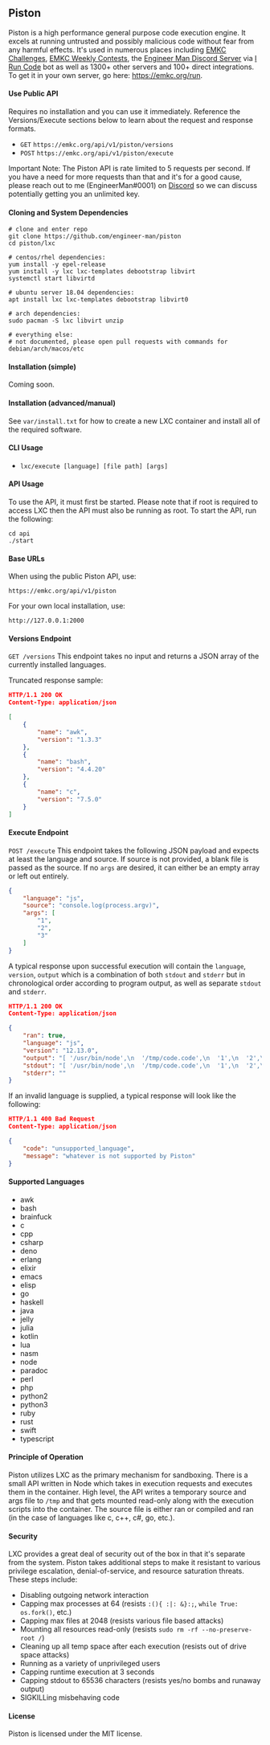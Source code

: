 ## Piston
Piston is a high performance general purpose code execution engine. It excels at running untrusted and
possibly malicious code without fear from any harmful effects.
It's used in numerous places including
[EMKC Challenges](https://emkc.org/challenges),
[EMKC Weekly Contests](https://emkc.org/contests), the
[Engineer Man Discord Server](https://discord.gg/engineerman) via
[I Run Code](https://github.com/engineer-man/piston-bot) bot as well as 1300+ other servers
and 100+ direct integrations. To get it in your own server, go here: https://emkc.org/run.

#### Use Public API
Requires no installation and you can use it immediately. Reference the Versions/Execute sections
below to learn about the request and response formats.
- `GET` `https://emkc.org/api/v1/piston/versions`
- `POST` `https://emkc.org/api/v1/piston/execute`

Important Note: The Piston API is rate limited to 5 requests per second. If you have a need for more requests than that
and it's for a good cause, please reach out to me (EngineerMan#0001) on [Discord](https://discord.gg/engineerman)
so we can discuss potentially getting you an unlimited key.

#### Cloning and System Dependencies
```
# clone and enter repo
git clone https://github.com/engineer-man/piston
cd piston/lxc

# centos/rhel dependencies:
yum install -y epel-release
yum install -y lxc lxc-templates debootstrap libvirt
systemctl start libvirtd

# ubuntu server 18.04 dependencies:
apt install lxc lxc-templates debootstrap libvirt0

# arch dependencies:
sudo pacman -S lxc libvirt unzip

# everything else:
# not documented, please open pull requests with commands for debian/arch/macos/etc
```

#### Installation (simple)
Coming soon.

#### Installation (advanced/manual)
See `var/install.txt` for how to create a new LXC container and install all of the required
software.

#### CLI Usage
- `lxc/execute [language] [file path] [args]`

#### API Usage
To use the API, it must first be started. Please note that if root is required to access
LXC then the API must also be running as root. To start the API, run the following:
```
cd api
./start
```

#### Base URLs
When using the public Piston API, use:
```
https://emkc.org/api/v1/piston
```
For your own local installation, use:
```
http://127.0.0.1:2000
```

#### Versions Endpoint
`GET /versions`
This endpoint takes no input and returns a JSON array of the currently installed languages.

Truncated response sample:
```json
HTTP/1.1 200 OK
Content-Type: application/json

[
    {
        "name": "awk",
        "version": "1.3.3"
    },
    {
        "name": "bash",
        "version": "4.4.20"
    },
    {
        "name": "c",
        "version": "7.5.0"
    }
]
```

#### Execute Endpoint
`POST /execute`
This endpoint takes the following JSON payload and expects at least the language and source. If
source is not provided, a blank file is passed as the source. If no `args` are desired, it can either
be an empty array or left out entirely.
```json
{
    "language": "js",
    "source": "console.log(process.argv)",
    "args": [
        "1",
        "2",
        "3"
    ]
}
```
A typical response upon successful execution will contain the `language`, `version`, `output` which
is a combination of both `stdout` and `stderr` but in chronological order according to program output,
as well as separate `stdout` and `stderr`.
```json
HTTP/1.1 200 OK
Content-Type: application/json

{
    "ran": true,
    "language": "js",
    "version": "12.13.0",
    "output": "[ '/usr/bin/node',\n  '/tmp/code.code',\n  '1',\n  '2',\n  '3' ]",
    "stdout": "[ '/usr/bin/node',\n  '/tmp/code.code',\n  '1',\n  '2',\n  '3' ]",
    "stderr": ""
}
```
If an invalid language is supplied, a typical response will look like the following:
```json
HTTP/1.1 400 Bad Request
Content-Type: application/json

{
    "code": "unsupported_language",
    "message": "whatever is not supported by Piston"
}
```

#### Supported Languages
- awk
- bash
- brainfuck
- c
- cpp
- csharp
- deno
- erlang
- elixir
- emacs
- elisp
- go
- haskell
- java
- jelly
- julia
- kotlin
- lua
- nasm
- node
- paradoc
- perl
- php
- python2
- python3
- ruby
- rust
- swift
- typescript

#### Principle of Operation
Piston utilizes LXC as the primary mechanism for sandboxing. There is a small API written in Node which takes
in execution requests and executes them in the container. High level, the API writes
a temporary source and args file to `/tmp` and that gets mounted read-only along with the execution scripts into the container.
The source file is either ran or compiled and ran (in the case of languages like c, c++, c#, go, etc.).

#### Security
LXC provides a great deal of security out of the box in that it's separate from the system.
Piston takes additional steps to make it resistant to
various privilege escalation, denial-of-service, and resource saturation threats. These steps include:
- Disabling outgoing network interaction
- Capping max processes at 64 (resists `:(){ :|: &}:;`, `while True: os.fork()`, etc.)
- Capping max files at 2048 (resists various file based attacks)
- Mounting all resources read-only (resists `sudo rm -rf --no-preserve-root /`)
- Cleaning up all temp space after each execution (resists out of drive space attacks)
- Running as a variety of unprivileged users
- Capping runtime execution at 3 seconds
- Capping stdout to 65536 characters (resists yes/no bombs and runaway output)
- SIGKILLing misbehaving code

#### License
Piston is licensed under the MIT license.
